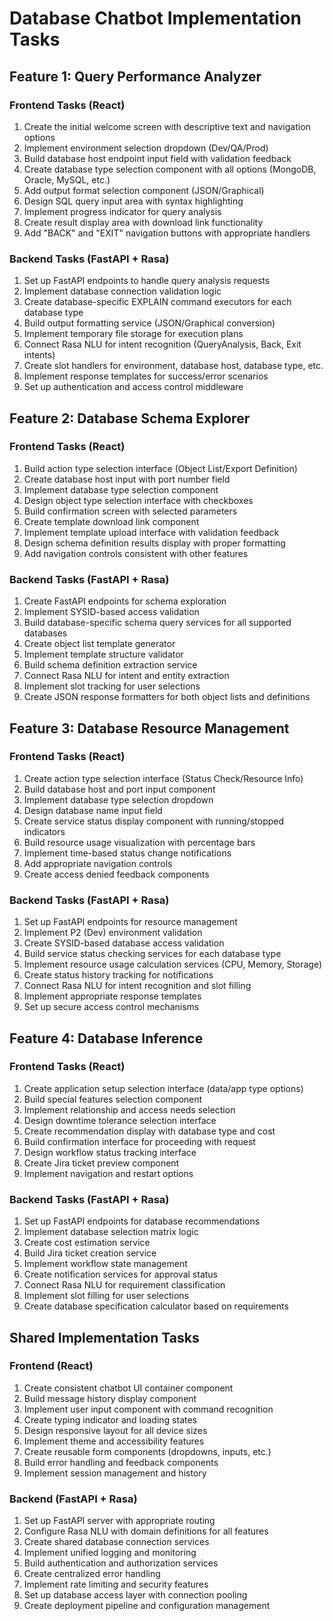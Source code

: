 # Database Chatbot Implementation Tasks

## Feature 1: Query Performance Analyzer

### Frontend Tasks (React)
1. Create the initial welcome screen with descriptive text and navigation options
2. Implement environment selection dropdown (Dev/QA/Prod)
3. Build database host endpoint input field with validation feedback
4. Create database type selection component with all options (MongoDB, Oracle, MySQL, etc.)
5. Add output format selection component (JSON/Graphical)
6. Design SQL query input area with syntax highlighting
7. Implement progress indicator for query analysis
8. Create result display area with download link functionality
9. Add "BACK" and "EXIT" navigation buttons with appropriate handlers

### Backend Tasks (FastAPI + Rasa)
1. Set up FastAPI endpoints to handle query analysis requests
2. Implement database connection validation logic
3. Create database-specific EXPLAIN command executors for each database type
4. Build output formatting service (JSON/Graphical conversion)
5. Implement temporary file storage for execution plans
6. Connect Rasa NLU for intent recognition (QueryAnalysis, Back, Exit intents)
7. Create slot handlers for environment, database host, database type, etc.
8. Implement response templates for success/error scenarios
9. Set up authentication and access control middleware

## Feature 2: Database Schema Explorer

### Frontend Tasks (React)
1. Build action type selection interface (Object List/Export Definition)
2. Create database host input with port number field
3. Implement database type selection component
4. Design object type selection interface with checkboxes
5. Build confirmation screen with selected parameters
6. Create template download link component
7. Implement template upload interface with validation feedback
8. Design schema definition results display with proper formatting
9. Add navigation controls consistent with other features

### Backend Tasks (FastAPI + Rasa)
1. Create FastAPI endpoints for schema exploration
2. Implement SYSID-based access validation
3. Build database-specific schema query services for all supported databases
4. Create object list template generator
5. Implement template structure validator
6. Build schema definition extraction service
7. Connect Rasa NLU for intent and entity extraction
8. Implement slot tracking for user selections
9. Create JSON response formatters for both object lists and definitions

## Feature 3: Database Resource Management

### Frontend Tasks (React)
1. Create action type selection interface (Status Check/Resource Info)
2. Build database host and port input component
3. Implement database type selection dropdown
4. Design database name input field
5. Create service status display component with running/stopped indicators
6. Build resource usage visualization with percentage bars
7. Implement time-based status change notifications
8. Add appropriate navigation controls
9. Create access denied feedback components

### Backend Tasks (FastAPI + Rasa)
1. Set up FastAPI endpoints for resource management
2. Implement P2 (Dev) environment validation
3. Create SYSID-based database access validation
4. Build service status checking services for each database type
5. Implement resource usage calculation services (CPU, Memory, Storage)
6. Create status history tracking for notifications
7. Connect Rasa NLU for intent recognition and slot filling
8. Implement appropriate response templates
9. Set up secure access control mechanisms

## Feature 4: Database Inference

### Frontend Tasks (React)
1. Create application setup selection interface (data/app type options)
2. Build special features selection component
3. Implement relationship and access needs selection
4. Design downtime tolerance selection interface
5. Create recommendation display with database type and cost
6. Build confirmation interface for proceeding with request
7. Design workflow status tracking interface
8. Create Jira ticket preview component
9. Implement navigation and restart options

### Backend Tasks (FastAPI + Rasa)
1. Set up FastAPI endpoints for database recommendations
2. Implement database selection matrix logic
3. Create cost estimation service
4. Build Jira ticket creation service
5. Implement workflow state management
6. Create notification services for approval status
7. Connect Rasa NLU for requirement classification
8. Implement slot filling for user selections
9. Create database specification calculator based on requirements

## Shared Implementation Tasks

### Frontend (React)
1. Create consistent chatbot UI container component
2. Build message history display component
3. Implement user input component with command recognition
4. Create typing indicator and loading states
5. Design responsive layout for all device sizes
6. Implement theme and accessibility features
7. Create reusable form components (dropdowns, inputs, etc.)
8. Build error handling and feedback components
9. Implement session management and history

### Backend (FastAPI + Rasa)
1. Set up FastAPI server with appropriate routing
2. Configure Rasa NLU with domain definitions for all features
3. Create shared database connection services
4. Implement unified logging and monitoring
5. Build authentication and authorization services
6. Create centralized error handling
7. Implement rate limiting and security features
8. Set up database access layer with connection pooling
9. Create deployment pipeline and configuration management
